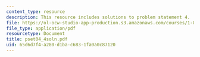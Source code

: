```yaml
---
content_type: resource
description: This resource includes solutions to problem statement 4.
file: https://ol-ocw-studio-app-production.s3.amazonaws.com/courses/1-050-solid-mechanics-fall-2004/65d6d7f4a280d1bac6831fa0a0c87120_pset04_4soln.pdf
file_type: application/pdf
resourcetype: Document
title: pset04_4soln.pdf
uid: 65d6d7f4-a280-d1ba-c683-1fa0a0c87120
---
```

